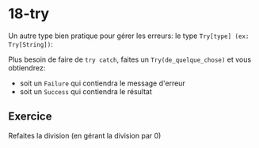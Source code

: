 # 18-try

Un autre type bien pratique pour gérer les erreurs: le type `Try[type] (ex: Try[String])`:

Plus besoin de faire de  `try catch`, faites un `Try(de_quelque_chose)` et vous obtiendrez:

- soit un `Failure` qui contiendra le message d'erreur
- soit un `Success` qui contiendra le résultat

## Exercice

Refaites la division (en gérant la division par 0)
